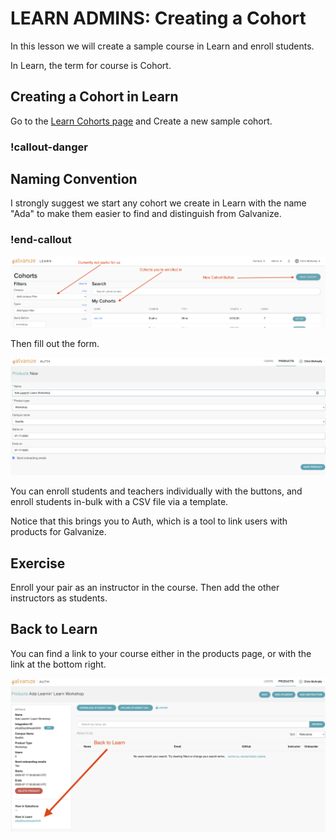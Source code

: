 # LEARN ADMINS: Creating a Cohort

In this lesson we will create a sample course in Learn and enroll students.

In Learn, the term for course is Cohort.

## Creating a Cohort in Learn

Go to the [Learn Cohorts page](https://learn-2.galvanize.com/cohorts) and Create a new sample cohort.  

<!-- available callout types: info, success, warning, danger, secondary  -->
### !callout-danger

## Naming Convention

I strongly suggest we start any cohort we create in Learn with the name "Ada" to make them easier to find and distinguish from Galvanize.

### !end-callout

![Create a Course/Cohort](../images/create-course.png)

Then fill out the form.

![Create a Course form](../images/create-course-form.png)

You can enroll students and teachers individually with the buttons, and enroll students in-bulk with a CSV file via a template. 

Notice that this brings you to Auth, which is a tool to link users with products for Galvanize.

## Exercise

Enroll your pair as an instructor in the course.  Then add the other instructors as students.

## Back to Learn

You can find a link to your course either in the products page, or with the link at the bottom right.

![Back to Learn!](../images/back-to-learn.png)
